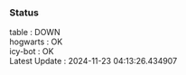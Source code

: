 ### Status


table : DOWN  
hogwarts : OK  
icy-bot : OK  
Latest Update : 2024-11-23 04:13:26.434907
